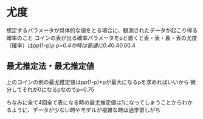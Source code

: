 # 尤度
想定するパラメータが具体的な値をとる場合に、観測されたデータが起こり得る確率のこと
コインの表が出る確率パラメータをpと置くと表・表・裏・表の尤度（確率）はp*p*(1-p)*p
p=0.4の時は普通に0.4*0.4*0.6*0.4

## 最尤推定法・最尤推定値
上のコインの例の最尤推定値はp*p*(1-p)*pが最大になるpを求めればいいから
微分してそれが0になるpなのでp=0.75

ちなみに全て4回全て表になる時の最尤推定値は1になってしまうことからわかるように、データが少ない時やモデルが複雑な時は過学習しがち